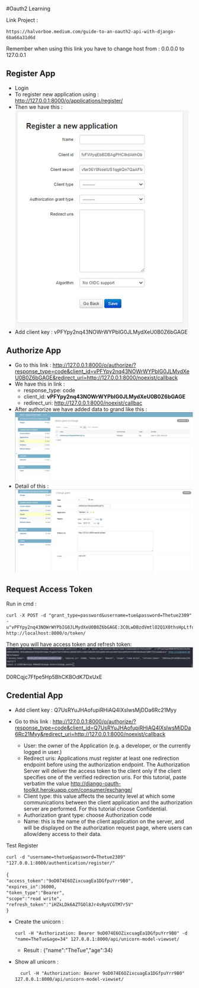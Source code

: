 #Oauth2 Learning

Link Project : 

    https://halvorboe.medium.com/guide-to-an-oauth2-api-with-django-6ba66a31d6d


Remember when using this link you have to change host from : 0.0.0.0 to 127.0.0.1
## Register App
- Login
- To register new application using : http://127.0.0.1:8000/o/applications/register/
- Then we have this : 
    ![register_app](image/register_app.PNG)
- Add client key : vPFYpy2nq43NOWrWYPbIG0JLMydXeU0B0Z6bGAGE

## Authorize App 
- Go to this link : http://127.0.0.1:8000/o/authorize/?response_type=code&client_id=vPFYpy2nq43NOWrWYPbIG0JLMydXeU0B0Z6bGAGE&redirect_uri=http://127.0.0.1:8000/noexist/callback
- We have this in link : 
    + response_type: code
    + client_id: **vPFYpy2nq43NOWrWYPbIG0JLMydXeU0B0Z6bGAGE**
    + redirect_uri: http://127.0.0.1:8000/noexist/callbac
- After authorize we have added data to grand like this : 
    ![grant](image/grants_add.PNG)
- Detail of this : 
    ![grant](image/detail_grants.PNG)


## Request Access Token 
Run in cmd : 
```
curl -X POST -d "grant_type=password&username=tue&password=Thetue2309" -u"vPFYpy2nq43NOWrWYPbIG0JLMydXeU0B0Z6bGAGE:3C0LwDBzdVmtlO2Q1X0thsHpLtfugSEUTO4YVlK8V3cL0Gk8OlUKFIv1KDv7aDOxMYjAGtqX85r4PCxsHJXAhTU2ezU8f5uPvfrGH9J8XsHodvF2BMtTIX116AeGucLs" http://localhost:8000/o/token/

```
Then you will have access token and refresh token: 
    ![access_token](image/access_token.PNG)

D0RCqjc7Ffpe5Hp5BhCKBOdK7DxUxE

## Credential App 
- Add client key : Q7UsRYuJHAofupiRHiAQ4lXslwsMjDDa6Rc21Myy
- Go to this link : http://127.0.0.1:8000/o/authorize/?response_type=code&client_id=Q7UsRYuJHAofupiRHiAQ4lXslwsMjDDa6Rc21Myy&redirect_uri=http://127.0.0.1:8000/noexist/callback

    + User: the owner of the Application (e.g. a developer, or the currently logged in user.)
    + Redirect uris: Applications must register at least one redirection endpoint before using the authorization endpoint. The Authorization Server will deliver the access token to the client only if the client specifies one of the verified redirection uris. For this tutorial, paste verbatim the value http://django-oauth-toolkit.herokuapp.com/consumer/exchange/
    + Client type: this value affects the security level at which some communications between the client application and the authorization server are performed. For this tutorial choose Confidential.
    + Authorization grant type: choose Authorization code
    + Name: this is the name of the client application on the server, and will be displayed on the authorization request page, where users can allow/deny access to their data.
    
Test Register 

    curl -d "username=thetue&password=Thetue2309" "127.0.0.1:8000/authentication/register/"

    {
    "access_token":"9oD074E6OZixcuagEa1DGfpuYrr9B0",
    "expires_in":36000,
    "token_type":"Bearer",
    "scope":"read write",
    "refresh_token":"iHZkLDk6AZTGOl8Jr4sRpVCGTM7r5V"
    }

- Create the unicorn :
    
      curl -H "Authorization: Bearer 9oD074E6OZixcuagEa1DGfpuYrr9B0" -d "name=TheTue&age=34" 127.0.0.1:8000/api/unicorn-model-viewset/

    + Result : 
    {"name":"TheTue","age":34}

- Show all unicorn : 
  
        curl -H "Authorization: Bearer 9oD074E6OZixcuagEa1DGfpuYrr9B0" 127.0.0.1:8000/api/unicorn-model-viewset/

